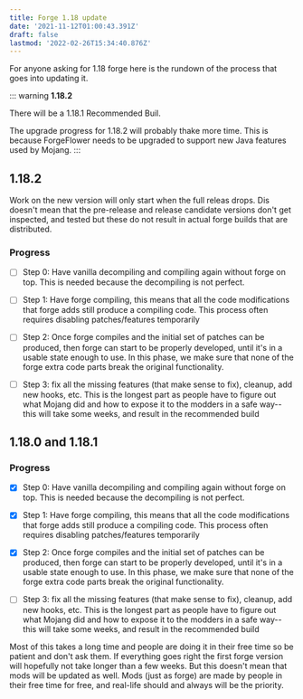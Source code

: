 ```yaml
---
title: Forge 1.18 update
date: '2021-11-12T01:00:43.391Z'
draft: false
lastmod: '2022-02-26T15:34:40.876Z'
---
```


For anyone asking for 1.18 forge here is the rundown of the process that goes into updating it.

::: warning
**1.18.2**

There will be a 1.18.1 Recommended Buil.

The upgrade progress for 1.18.2 will probably thake more time.
This is because ForgeFlower needs to be upgraded to support new Java features used by Mojang.
:::

## 1.18.2

Work on the new version will only start when the full releas drops.
Dis doesn't mean that the pre-release and release candidate versions don't get inspected, and tested but these do not result in actual forge builds that are distributed.

### Progress

 - [ ] Step 0: Have vanilla decompiling and compiling again without forge on top. This is needed because the decompiling is not perfect.
 - [ ] Step 1: Have forge compiling, this means that all the code modifications that forge adds still produce a compiling code. This process often requires disabling patches/features temporarily
 - [ ] Step 2: Once forge compiles and the initial set of patches can be produced, then forge can start to be properly developed, until it's in a usable state enough to use. In this phase, we make sure that none of the forge extra code parts break the original functionality.
 - [ ] Step 3: fix all the missing features (that make sense to fix), cleanup, add new hooks, etc. This is the longest part as people have to figure out what Mojang did and how to expose it to the modders in a safe way-- this will take some weeks, and result in the recommended build



## 1.18.0 and 1.18.1

### Progress

 - [x] Step 0: Have vanilla decompiling and compiling again without forge on top. This is needed because the decompiling is not perfect.
 - [x] Step 1: Have forge compiling, this means that all the code modifications that forge adds still produce a compiling code. This process often requires disabling patches/features temporarily
 - [x] Step 2: Once forge compiles and the initial set of patches can be produced, then forge can start to be properly developed, until it's in a usable state enough to use. In this phase, we make sure that none of the forge extra code parts break the original functionality.
 - [ ] Step 3: fix all the missing features (that make sense to fix), cleanup, add new hooks, etc. This is the longest part as people have to figure out what Mojang did and how to expose it to the modders in a safe way-- this will take some weeks, and result in the recommended build


Most of this takes a long time and people are doing it in their free time so be patient and don't ask them.
If everything goes right the first forge version will hopefully not take longer than a few weeks. But this doesn't mean that mods will be updated as well. Mods (just as forge) are made by people in their free time for free, and real-life should and always will be the priority.
